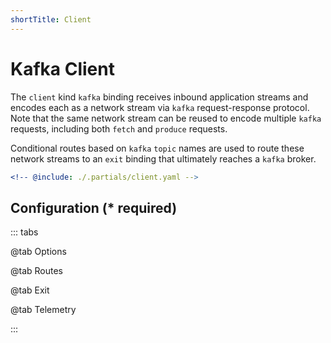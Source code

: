 ```yaml
---
shortTitle: Client
---
```


# Kafka Client

The `client` kind `kafka` binding receives inbound application streams and encodes each as a network stream via `kafka` request-response protocol. Note that the same network stream can be reused to encode multiple `kafka` requests, including both `fetch` and `produce` requests.

Conditional routes based on `kafka` `topic` names are used to route these network streams to an `exit` binding that ultimately reaches a `kafka` broker.

```yaml {3}
<!-- @include: ./.partials/client.yaml -->
```

## Configuration (\* required)

::: tabs

@tab Options

<!-- @include: ./.partials/client-options.md -->

@tab Routes

<!-- @include: ./.partials/routes.md -->

@tab Exit

<!-- @include: ../.partials/exit.md -->

@tab Telemetry

<!-- @include: ../.partials/telemetry.md -->

:::
